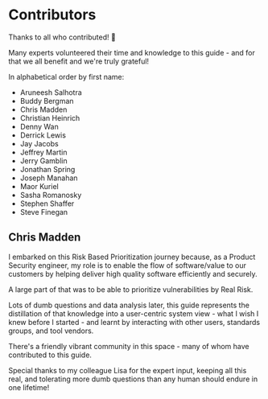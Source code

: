 # Contributors 
Thanks to all who contributed! :pray:

Many experts volunteered their time and knowledge to this guide - and for that
we all benefit and we're truly grateful!

In alphabetical order by first name:

-   Aruneesh Salhotra 
-   Buddy Bergman 
-   Chris Madden
-   Christian Heinrich
-   Denny Wan 
-   Derrick Lewis
-   Jay Jacobs 
-   Jeffrey Martin
-   Jerry Gamblin 
-   Jonathan Spring
-   Joseph Manahan 
-   Maor Kuriel 
-   Sasha Romanosky 
-   Stephen Shaffer
-   Steve Finegan

## Chris Madden
I embarked on this Risk Based Prioritization journey because, as a Product Security engineer, my role is to enable the flow of software/value to our customers by helping deliver high quality software efficiently and securely.

A large part of that was to be able to prioritize vulnerabilities by Real Risk. 

Lots of dumb questions and data analysis later, this guide represents the distillation of that knowledge into a user-centric system view - what I wish I knew before I started - and learnt by interacting with other users, standards groups, and tool vendors. 

There's a friendly vibrant community in this space - many of whom have contributed to this guide.

Special thanks to my colleague Lisa for the expert input, keeping all this real, and tolerating more dumb questions than any human should endure in one lifetime!
